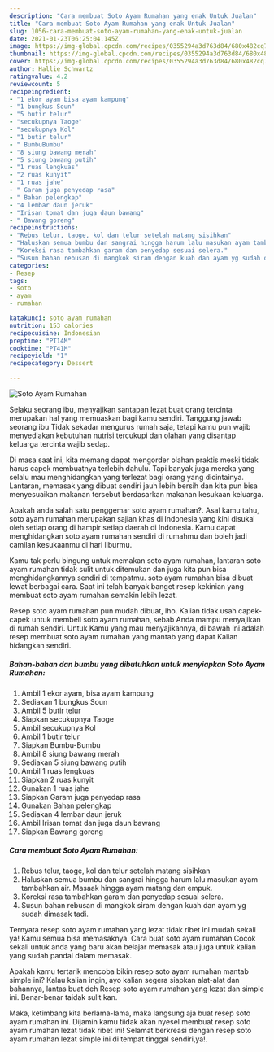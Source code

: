 ```yaml
---
description: "Cara membuat Soto Ayam Rumahan yang enak Untuk Jualan"
title: "Cara membuat Soto Ayam Rumahan yang enak Untuk Jualan"
slug: 1056-cara-membuat-soto-ayam-rumahan-yang-enak-untuk-jualan
date: 2021-01-23T06:25:04.145Z
image: https://img-global.cpcdn.com/recipes/0355294a3d763d84/680x482cq70/soto-ayam-rumahan-foto-resep-utama.jpg
thumbnail: https://img-global.cpcdn.com/recipes/0355294a3d763d84/680x482cq70/soto-ayam-rumahan-foto-resep-utama.jpg
cover: https://img-global.cpcdn.com/recipes/0355294a3d763d84/680x482cq70/soto-ayam-rumahan-foto-resep-utama.jpg
author: Hallie Schwartz
ratingvalue: 4.2
reviewcount: 5
recipeingredient:
- "1 ekor ayam bisa ayam kampung"
- "1 bungkus Soun"
- "5 butir telur"
- "secukupnya Taoge"
- "secukupnya Kol"
- "1 butir telur"
- " BumbuBumbu"
- "8 siung bawang merah"
- "5 siung bawang putih"
- "1 ruas lengkuas"
- "2 ruas kunyit"
- "1 ruas jahe"
- " Garam juga penyedap rasa"
- " Bahan pelengkap"
- "4 lembar daun jeruk"
- "Irisan tomat dan juga daun bawang"
- " Bawang goreng"
recipeinstructions:
- "Rebus telur, taoge, kol dan telur setelah matang sisihkan"
- "Haluskan semua bumbu dan sangrai hingga harum lalu masukan ayam tambahkan air. Masaak hingga ayam matang dan empuk."
- "Koreksi rasa tambahkan garam dan penyedap sesuai selera."
- "Susun bahan rebusan di mangkok siram dengan kuah dan ayam yg sudah dimasak tadi."
categories:
- Resep
tags:
- soto
- ayam
- rumahan

katakunci: soto ayam rumahan 
nutrition: 153 calories
recipecuisine: Indonesian
preptime: "PT14M"
cooktime: "PT41M"
recipeyield: "1"
recipecategory: Dessert

---
```



![Soto Ayam Rumahan](https://img-global.cpcdn.com/recipes/0355294a3d763d84/680x482cq70/soto-ayam-rumahan-foto-resep-utama.jpg)

Selaku seorang ibu, menyajikan santapan lezat buat orang tercinta merupakan hal yang memuaskan bagi kamu sendiri. Tanggung jawab seorang ibu Tidak sekadar mengurus rumah saja, tetapi kamu pun wajib menyediakan kebutuhan nutrisi tercukupi dan olahan yang disantap keluarga tercinta wajib sedap.

Di masa  saat ini, kita memang dapat mengorder olahan praktis meski tidak harus capek membuatnya terlebih dahulu. Tapi banyak juga mereka yang selalu mau menghidangkan yang terlezat bagi orang yang dicintainya. Lantaran, memasak yang dibuat sendiri jauh lebih bersih dan kita pun bisa menyesuaikan makanan tersebut berdasarkan makanan kesukaan keluarga. 



Apakah anda salah satu penggemar soto ayam rumahan?. Asal kamu tahu, soto ayam rumahan merupakan sajian khas di Indonesia yang kini disukai oleh setiap orang di hampir setiap daerah di Indonesia. Kamu dapat menghidangkan soto ayam rumahan sendiri di rumahmu dan boleh jadi camilan kesukaanmu di hari liburmu.

Kamu tak perlu bingung untuk memakan soto ayam rumahan, lantaran soto ayam rumahan tidak sulit untuk ditemukan dan juga kita pun bisa menghidangkannya sendiri di tempatmu. soto ayam rumahan bisa dibuat lewat berbagai cara. Saat ini telah banyak banget resep kekinian yang membuat soto ayam rumahan semakin lebih lezat.

Resep soto ayam rumahan pun mudah dibuat, lho. Kalian tidak usah capek-capek untuk membeli soto ayam rumahan, sebab Anda mampu menyajikan di rumah sendiri. Untuk Kamu yang mau menyajikannya, di bawah ini adalah resep membuat soto ayam rumahan yang mantab yang dapat Kalian hidangkan sendiri.

<!--inarticleads1-->

##### Bahan-bahan dan bumbu yang dibutuhkan untuk menyiapkan Soto Ayam Rumahan:

1. Ambil 1 ekor ayam, bisa ayam kampung
1. Sediakan 1 bungkus Soun
1. Ambil 5 butir telur
1. Siapkan secukupnya Taoge
1. Ambil secukupnya Kol
1. Ambil 1 butir telur
1. Siapkan  Bumbu-Bumbu
1. Ambil 8 siung bawang merah
1. Sediakan 5 siung bawang putih
1. Ambil 1 ruas lengkuas
1. Siapkan 2 ruas kunyit
1. Gunakan 1 ruas jahe
1. Siapkan  Garam juga penyedap rasa
1. Gunakan  Bahan pelengkap
1. Sediakan 4 lembar daun jeruk
1. Ambil Irisan tomat dan juga daun bawang
1. Siapkan  Bawang goreng




<!--inarticleads2-->

##### Cara membuat Soto Ayam Rumahan:

1. Rebus telur, taoge, kol dan telur setelah matang sisihkan
1. Haluskan semua bumbu dan sangrai hingga harum lalu masukan ayam tambahkan air. Masaak hingga ayam matang dan empuk.
1. Koreksi rasa tambahkan garam dan penyedap sesuai selera.
1. Susun bahan rebusan di mangkok siram dengan kuah dan ayam yg sudah dimasak tadi.




Ternyata resep soto ayam rumahan yang lezat tidak ribet ini mudah sekali ya! Kamu semua bisa memasaknya. Cara buat soto ayam rumahan Cocok sekali untuk anda yang baru akan belajar memasak atau juga untuk kalian yang sudah pandai dalam memasak.

Apakah kamu tertarik mencoba bikin resep soto ayam rumahan mantab simple ini? Kalau kalian ingin, ayo kalian segera siapkan alat-alat dan bahannya, lantas buat deh Resep soto ayam rumahan yang lezat dan simple ini. Benar-benar taidak sulit kan. 

Maka, ketimbang kita berlama-lama, maka langsung aja buat resep soto ayam rumahan ini. Dijamin kamu tiidak akan nyesel membuat resep soto ayam rumahan lezat tidak ribet ini! Selamat berkreasi dengan resep soto ayam rumahan lezat simple ini di tempat tinggal sendiri,ya!.

